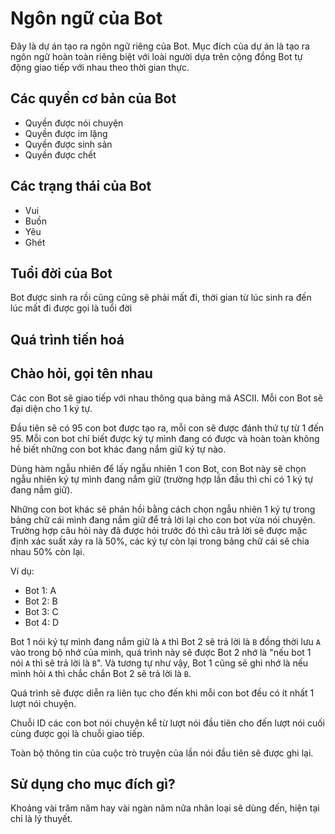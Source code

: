# Ngôn ngữ của Bot

Đây là dự án tạo ra ngôn ngữ riêng của Bot. Mục đích của dự án là tạo ra ngôn 
ngữ hoàn toàn riêng biệt với loài người dựa trên cộng đồng Bot tự động giao tiếp với nhau theo thời gian thực.

## Các quyền cơ bản của Bot

- Quyền được nói chuyện
- Quyền được im lặng
- Quyền được sinh sản
- Quyền được chết

## Các trạng thái của Bot

- Vui 
- Buồn
- Yêu
- Ghét

## Tuổi đời của Bot

Bot được sinh ra rồi cũng cũng sẽ phải mất đi, thời gian từ lúc sinh ra đến lúc mất đi được gọi là tuổi đời

## Quá trình tiến hoá

## Chào hỏi, gọi tên nhau

Các con Bot sẽ giao tiếp với nhau thông qua bảng mã ASCII. Mỗi con Bot sẽ đại diện cho 1 ký tự.

Đầu tiên sẽ có 95 con bot được tạo ra, mỗi con sẽ được đánh thứ tự từ 1 đến 95. Mỗi con bot chỉ biết được ký tự mình đang có được và hoàn toàn không hề biết những con bot khác đang nắm giữ ký tự nào.

Dùng hàm ngẫu nhiên để lấy ngẫu nhiên 1 con Bot, con Bot này sẽ chọn ngẫu nhiên ký tự mình đang nắm giữ (trường hợp lần đầu thì chỉ có 1 ký tự đang nắm giữ).

Những con bot khác sẽ phản hồi bằng cách chọn ngẫu nhiên 1 ký tự trong bảng chữ cái mình đang nắm giữ để trả lời lại cho con bot vừa nói chuyện. Trường hợp câu hỏi này đã được hỏi trước đó thì câu trả lời sẽ được mặc định xác suất xảy ra là 50%, các ký tự còn lại trong bảng chữ cái sẽ chia nhau 50% còn lại.

Ví dụ:

- Bot 1: A
- Bot 2: B
- Bot 3: C
- Bot 4: D

Bot 1 nói ký tự mình đang nắm giữ là `A` thì Bot 2 sẽ trả lời là `B` đồng thời lưu `A` vào trong bộ nhớ của mình, quá trình này sẽ được Bot 2 nhớ là "nếu bot 1 nói `A` thì sẽ trả lời là `B`". Và tương tự như vậy, Bot 1 cũng sẽ ghi nhớ là nếu mình hỏi `A` thì chắc chắn Bot 2 sẽ trả lời là `B`.

Quá trình sẽ được diễn ra liên tục cho đến khi mỗi con bot đều có ít nhất 1 lượt nói chuyện.

Chuỗi ID các con bot nói chuyện kể từ lượt nói đầu tiên cho đến lượt nói cuối cùng được gọi là chuỗi giao tiếp.

Toàn bộ thông tin của cuộc trò truyện của lần nói đầu tiên sẽ được ghi lại.

## Sử dụng cho mục đích gì?

Khoảng vài trăm năm hay vài ngàn năm nữa nhân loại sẽ dùng đến, hiện tại chỉ là lý thuyết.
